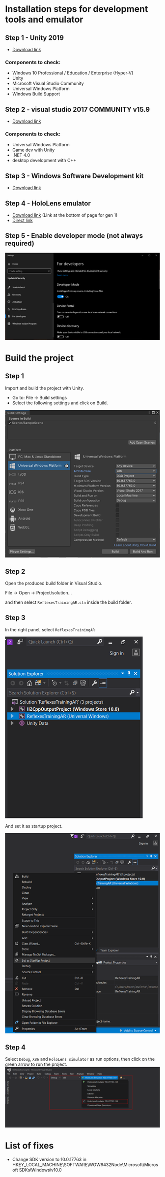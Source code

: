 # Installation steps for development tools and emulator
## Step 1 - Unity 2019
- [Download link](https://unity.com/releases/editor/archive)
### Components to check:
- Windows 10 Professional / Education / Enterprise (Hyper-V)
- Unity
- Microsoft Visual Studio Community
- Universal Windows Platform
- Windows Build Support

## Step 2 - visual studio 2017 COMMUNITY v15.9
- [Download link](https://visualstudio.microsoft.com/thank-you-downloading-visual-studio/?sku=Community&rel=15)
### Components to check:
- Universal Windows Platform
- Game dev with Unity
- .NET 4.0
- desktop development with C++

## Step 3 - Windows Software Development kit
- [Download link](https://developer.microsoft.com/en-us/windows/downloads/windows-sdk/)

## Step 4 - HoloLens emulator
- [Download link](https://learn.microsoft.com/en-us/windows/mixed-reality/develop/advanced-concepts/hololens-emulator-archive)
(Link at the bottom of page for gen 1)
- [Direct link](https://go.microsoft.com/fwlink/?linkid=2065980)

## Step 5 - Enable developer mode (not always required)

![image](Assets/Readme_images/developer_mode.PNG)

# Build the project
## Step 1
Import and build the project with Unity.
- Go to: File -> Build settings
- Select the following settings and click on Build.

![image](Assets/Readme_images/build_settings.PNG)

## Step 2
Open the produced build folder in Visual Studio.

File -> Open -> Project/solution... 

and then select ```ReflexesTrainingAR.sln``` inside the build folder.

## Step 3
In the right panel, select ```ReflexesTrainingAR```

![image](Assets/Readme_images/right_panel_vscode.PNG)

And set it as startup project.

![image](Assets/Readme_images/right_panel_vscode_set_as.png)

## Step 4
Select ```Debug```, ```X86``` and ```HoloLens simulator``` as run options, then click on the green arrow to run the project.
![image](Assets/Readme_images/run_options.png)

# List of fixes
- Change SDK version to 10.0.17763 in HKEY_LOCAL_MACHINE\SOFTWARE\WOW6432Node\Microsoft\Microsoft SDKs\Windows\v10.0
